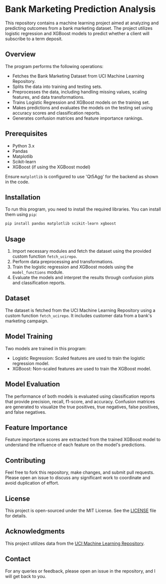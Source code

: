 # Bank Marketing Prediction Analysis  
  
This repository contains a machine learning project aimed at analyzing and predicting outcomes from a bank marketing dataset. The project utilizes logistic regression and XGBoost models to predict whether a client will subscribe to a term deposit.  
  
## Overview  
  
The program performs the following operations:  
  
- Fetches the Bank Marketing Dataset from UCI Machine Learning Repository.  
- Splits the data into training and testing sets.  
- Preprocesses the data, including handling missing values, scaling features, and data transformations.
- Trains Logistic Regression and XGBoost models on the training set.  
- Makes predictions and evaluates the models on the testing set using accuracy scores and classification reports.  
- Generates confusion matrices and feature importance rankings.  
  
## Prerequisites  
  
- Python 3.x  
- Pandas  
- Matplotlib  
- Scikit-learn  
- XGBoost (if using the XGBoost model)  
  
Ensure `matplotlib` is configured to use 'Qt5Agg' for the backend as shown in the code.  
  
## Installation  
  
To run this program, you need to install the required libraries. You can install them using `pip`:  
  
```bash  
pip install pandas matplotlib scikit-learn xgboost  
```

## Usage  
  
1. Import necessary modules and fetch the dataset using the provided custom function `fetch_ucirepo`.  
2. Perform data preprocessing and transformations.  
3. Train the logistic regression and XGBoost models using the `model_functions` module.  
4. Evaluate the models and interpret the results through confusion plots and classification reports.  
  
## Dataset  
  
The dataset is fetched from the UCI Machine Learning Repository using a custom function `fetch_ucirepo`. It includes customer data from a bank's marketing campaign.  
  
## Model Training  
  
Two models are trained in this program:  
  
- Logistic Regression: Scaled features are used to train the logistic regression model.  
- XGBoost: Non-scaled features are used to train the XGBoost model.  
  
## Model Evaluation  
  
The performance of both models is evaluated using classification reports that provide precision, recall, f1-score, and accuracy. Confusion matrices are generated to visualize the true positives, true negatives, false positives, and false negatives.  
  
## Feature Importance  
  
Feature importance scores are extracted from the trained XGBoost model to understand the influence of each feature on the model's predictions.  
  
## Contributing  
  
Feel free to fork this repository, make changes, and submit pull requests. Please open an issue to discuss any significant work to coordinate and avoid duplication of effort.  
  
## License  
  
This project is open-sourced under the MIT License. See the [LICENSE](LICENSE) file for details.  
  
## Acknowledgments  
  
This project utilizes data from the [UCI Machine Learning Repository](https://archive.ics.uci.edu/ml/index.php).  
  
## Contact  
  
For any queries or feedback, please open an issue in the repository, and I will get back to you.  
